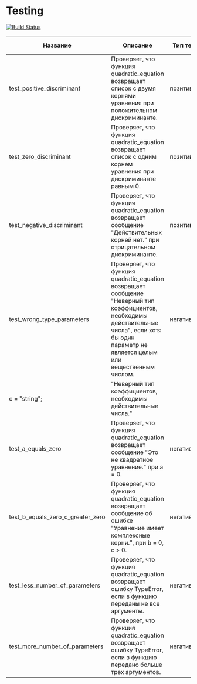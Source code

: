 # Testing

[![Build Status](https://github.com/ShemyakinaVeronika/Testing/actions/workflows/testing.yml/badge.svg?branch=main)](https://github.com/ShemyakinaVeronika/Testing/actions/workflows/testing.yml)

| Название | Описание|Тип теста| Входные данные | Ожидаемый результат|
|---|---|---|---|---|
| test_positive_discriminant | Проверяет, что функция quadratic_equation возвращает список с двумя корнями уравнения при положительном дискриминанте. | позитивный | a = 1 <br> b = -5 <br> c = -6 | [2.0, 3.0] |
| test_zero_discriminant | Проверяет, что функция quadratic_equation возвращает список с одним корнем уравнения при дискриминанте равным 0. | позитивный |  a = 1 <br> b = -2 <br> c = -1 | [1.0] |
| test_negative_discriminant | Проверяет, что функция quadratic_equation возвращает сообщение "Действительных корней нет." при отрицательном дискриминанте. | позитивный | a = 3 <br> b = -1 <br> c = 7| "Действительных корней нет." |
| test_wrong_type_parameters |	Проверяет, что функция quadratic_equation возвращает сообщение "Неверный тип коэффициентов, необходимы действительные числа", если хотя бы один параметр не является целым или вещественным числом. | негативный| a = "string" <br> b = 3 <br> c = -4; <br> a = 1 <br> b = [3] <br> c = -4; <br> a = 4 <br> b = 3 <br>
c = "string"; | "Неверный тип коэффициентов, необходимы действительные числа." |
| test_a_equals_zero | Проверяет, что функция quadratic_equation возвращает сообщение "Это не квадратное уравнение." при a = 0. | негативный| a = 0 <br> b = 2 <br>c = -4 | "Это не квадратное уравнение." |
| test_b_equals_zero_c_greater_zero | Проверяет, что функция quadratic_equation возвращает сообщение об ошибке "Уравнение имеет комплексные корни.", при b = 0, c > 0. | негативный | a = 2 <br> b = 0 <br> c = 16| "Уравнение имеет комплексные корни." |
| test_less_number_of_parameters | 	Проверяет, что функция quadratic_equation возвращает ошибку TypeError, если в функцию переданы не все аргументы. | негативный | b = 1 <br> c = 3 | TypeError |
| test_more_number_of_parameters | Проверяет, что функция quadratic_equation возвращает ошибку TypeError, если в функцию передано больше трех аргументов. | негативный | 	a = 4 <br> b = -1 <br> c = 3 <br> d = 14 | TypeError |

